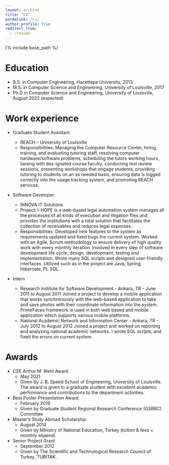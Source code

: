 ```yaml
---
layout: archive
title: "CV"
permalink: /cv/
author_profile: true
redirect_from:
  - /resume
---
```


{% include base_path %}



Education
======
* B.S. in Computer Engineering, Hacettepe University, 2013
* M.S. in Computer Science and Engineering, University of Louisville, 2017
* Ph.D in Computer Science and Engineering, University of Louisville, August 2022 (expected)

Work experience
======
* Graduate Student Assistant
  * REACH – University of Louisville
  * Responsibilities: Managing the Computer Resource Center, hiring, training, and evaluating tutoring staff, resolving computer hardware/software problems, scheduling the tutors working hours, liaising with des-ignated course faculty, conducting test review sessions, presenting workshops that engage students, providing tutoring to students on an as needed basis, ensuring data is logged correctly into the usage tracking system, and promoting REACH services.

* Software Developer
  * INNOVA IT Solutions
  * Project: I-HOPE is a web-based legal automation system manages all the processes of all kinds of execution and litigation files and provides the institutions with a total solution that facilitates the collection of receivables and reduces legal expenses.
  * Responsibilities: Developed new features to the system as requirements updated and fixed bugs the current system. Worked with an Agile, Scrum methodology to ensure delivery of high quality work with every monthly iteration. Involved in every step of software development life cycle; design, development, testing and implementation. Wrote many SQL scripts and designed user-friendly interfaces. Utilized such as in the project are Java, Spring, Hibernate, PL SQL.

* Intern
  * Research Institute for Software Development - Ankara, TR - June 2011 to August 2011
    Joined a project to develop a mobile application that works synchronously with the web-based application to take and save photos with their coordinate information into the system. PrimeFaces framework is used in both web based and mobile application which supports various mobile platforms.
  * National Academic Network and Information Center - Ankara, TR - July 2012 to August 2012
  Joined a project and worked on reporting and analyzing national academic networks. I wrote SQL scripts, and fixed the errors on current system.

Awards
======

* CSE Arthur M. Riehl Award
  * May 2021
  * Given by J. B. Speed School of Engineering, University of Louisville. The award is given to a graduate student with excellent academic performance and contributions to the department activities.
* Best Poster Presentation Award
  * February 2019
  * Given by Graduate Student Regional Research Conference (GSRRC) Committee
* Master’s Study Abroad Scholarship
  * August 2014
  * Given by Ministry of National Education, Turkey (tuition & fees + monthly stipend)
* Senior Project Grant
  * September 2012
  * Given by The Scientific and Technological Research Council of Turkey, TUBITAK.

